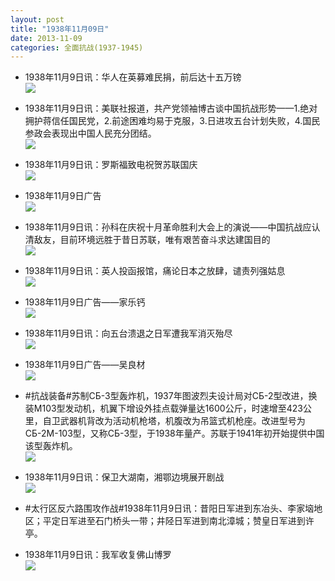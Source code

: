```yaml
---
layout: post
title: "1938年11月09日"
date: 2013-11-09
categories: 全面抗战(1937-1945)
---
```


<meta name="referrer" content="no-referrer" />

- 1938年11月9日讯：华人在英募难民捐，前后达十五万镑 <br/><img src="https://ww1.sinaimg.cn/large/aca367d8jw1eaf4h7ysj8j20cs0e2ac6.jpg" />

- 1938年11月9日讯：美联社报道，共产党领袖博古谈中国抗战形势——1.绝对拥护蒋信任国民党，2.前途困难均易于克服，3.日进攻五台计划失败，4.国民参政会表现出中国人民充分团结。 <br/><img src="https://ww4.sinaimg.cn/large/aca367d8jw1eaf2qsjmdfj20cs10e13u.jpg" />

- 1938年11月9日讯：罗斯福致电祝贺苏联国庆 <br/><img src="https://ww2.sinaimg.cn/large/aca367d8jw1eaf10ck9tpj207i070t9h.jpg" />

- 1938年11月9日广告 <br/><img src="https://ww3.sinaimg.cn/large/aca367d8jw1eaexjgq692j20eb0hbgqd.jpg" />

- 1938年11月9日讯：孙科在庆祝十月革命胜利大会上的演说——中国抗战应认清敌友，目前环境远胜于昔日苏联，唯有艰苦奋斗求达建国目的 <br/><img src="https://ww3.sinaimg.cn/large/aca367d8jw1eaevt4ic64j20cs15aajy.jpg" />

- 1938年11月9日讯：英人投函报馆，痛论日本之放肆，谴责列强姑息 <br/><img src="https://ww3.sinaimg.cn/large/aca367d8jw1eaeu2omwlhj20ep0e6juv.jpg" />

- 1938年11月9日广告——家乐钙 <br/><img src="https://ww4.sinaimg.cn/large/aca367d8jw1eaeovd8n3jj209n0haq6i.jpg" />

- 1938年11月9日讯：向五台溃退之日军遭我军消灭殆尽 <br/><img src="https://ww2.sinaimg.cn/large/aca367d8jw1eaen513ypvj20cs0rodla.jpg" />

- 1938年11月9日广告——吴良材 <br/><img src="https://ww4.sinaimg.cn/large/aca367d8jw1eaelehuiqwj207u0kjac1.jpg" />

- #抗战装备#苏制СБ-3型轰炸机，1937年图波烈夫设计局对СБ-2型改进，换装M103型发动机，机翼下增设外挂点载弹量达1600公斤，时速增至423公里，自卫武器机背改为活动机枪塔，机腹改为吊篮式机枪座。改进型号为СБ-2M-103型，又称СБ-3型，于1938年量产。苏联于1941年初开始提供中国该型轰炸机。 <br/><img src="https://ww2.sinaimg.cn/large/aca367d8jw1eaejdg7n7sj20gm0oggni.jpg" />

- 1938年11月9日讯：保卫大湖南，湘鄂边境展开剧战 <br/><img src="https://ww3.sinaimg.cn/large/aca367d8jw1eaehxqop17j20cs0xf46a.jpg" />

- #太行区反六路围攻作战#1938年11月9日讯：昔阳日军进到东冶头、李家垴地区；平定日军进至石门桥头一带；井陉日军进到南北漳城；赞皇日军进到许亭。 

- 1938年11月9日讯：我军收复佛山博罗 <br/><img src="https://ww2.sinaimg.cn/large/aca367d8jw1eaeegrrmr5j20cs205wu3.jpg" />

